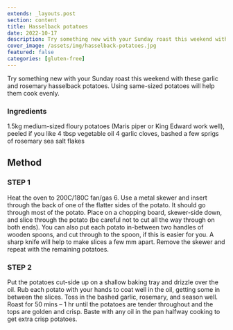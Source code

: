 ```yaml
---
extends: _layouts.post
section: content
title: Hasselback potatoes
date: 2022-10-17
description: Try something new with your Sunday roast this weekend with these garlic and rosemary hasselback potatoes. Using same-sized potatoes will help them cook evenly.
cover_image: /assets/img/hasselback-potatoes.jpg
featured: false
categories: [gluten-free]
---
```


Try something new with your Sunday roast this weekend with these garlic and rosemary hasselback potatoes. Using same-sized potatoes will help them cook evenly.

### Ingredients
1.5kg medium-sized floury potatoes (Maris piper or King Edward work well), peeled if you like
4 tbsp vegetable oil
4 garlic cloves, bashed
a few sprigs of rosemary
sea salt flakes

## Method

### STEP 1
Heat the oven to 200C/180C fan/gas 6. Use a metal skewer and insert through the back of one of the flatter sides of the potato. It should go through most of the potato. Place on a chopping board, skewer-side down, and slice through the potato (be careful not to cut all the way through on both ends). You can also put each potato in-between two handles of wooden spoons, and cut through to the spoon, if this is easier for you. A sharp knife will help to make slices a few mm apart. Remove the skewer and repeat with the remaining potatoes.

### STEP 2
Put the potatoes cut-side up on a shallow baking tray and drizzle over the oil. Rub each potato with your hands to coat well in the oil, getting some in between the slices. Toss in the bashed garlic, rosemary, and season well. Roast for 50 mins – 1 hr until the potatoes are tender throughout and the tops are golden and crisp. Baste with any oil in the pan halfway cooking to get extra crisp potatoes.
